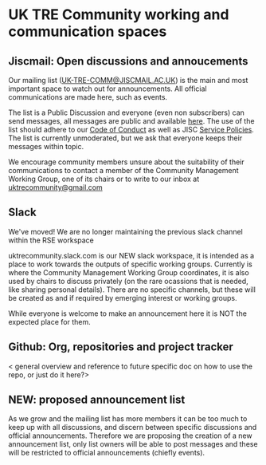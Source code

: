 # UK TRE Community working and communication spaces

## Jiscmail: Open discussions and annoucements

Our mailing list (UK-TRE-COMM@JISCMAIL.AC.UK) is the main and most important space to watch out for announcements.
All official communications are made here, such as events.

The list is a Public Discussion and everyone (even non subscribers) can send messages, all messages are public and available [here](https://www.jiscmail.ac.uk/cgi-bin/webadmin?A0=uk-tre-comm).
The use of the list should adhere to our [Code of Conduct](https://github.com/uk-tre/website/blob/615735dfe9d428160be3de8848a7f71d43918d90/CODE_OF_CONDUCT.md) as well as JISC [Service Policies](https://www.jiscmail.ac.uk/policyandsecurity/).
The list is currently unmoderated, but we ask that everyone keeps their messages within topic.

We encourage community members unsure about the suitability of their communications to contact a member of the Community Management Working Group, one of its chairs or to write to our inbox at uktrecommunity@gmail.com

## Slack 
We've moved! We are no longer maintaining the previous slack channel within the RSE workspace

uktrecommunity.slack.com is our NEW slack workspace, it is intended as a place to work towards the outputs of specific working groups.
Currently is where the Community Management Working Group coordinates, it is also used by chairs to discuss privately (on the rare ocassions that is needed, like sharing personal details).
There are no specific channels, but these will be created as and if required by emerging interest or working groups.

While everyone is welcome to make an announcement here it is NOT the expected place for them.

## Github: Org, repositories and project tracker

< general overview and reference to future specific doc on how to use the repo, or just do it here?>

## NEW: proposed announcement list

As we grow and the mailing list has more members it can be too much to keep up with all discussions, and discern between specific discussions and official announcements.
Therefore we are proposing the creation of a new announcement list, only list owners will be able to post messages and these will be restricted to official announcements (chiefly events).
